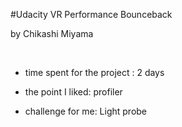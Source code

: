 #Udacity VR Performance Bounceback 

by Chikashi Miyama

 
-   time spent for the project : 2 days

-   the point I liked: profiler

-   challenge for me: Light probe
